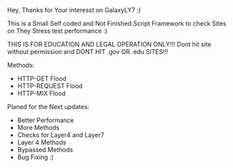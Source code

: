 Hey, Thanks for Your interesst on GalaxyLY7 :)

This is a Small Self coded and Not Finished Script Framework to check Sites on They Stress test performance :)

THIS IS FOR EDUCATION AND LEGAL OPERATION ONLY!!!
Dont hit site without permission and DONT HIT .gov OR .edu SITES!!!

Methods:
- HTTP-GET Flood
- HTTP-REQUEST Flood
- HTTP-MIX Flood

Planed for the Next updates:
- Better Performance
- More Methods
- Checks for Layer4 and Layer7
- Layer 4 Methods
- Bypassed Methods
- Bug Fixing :)
